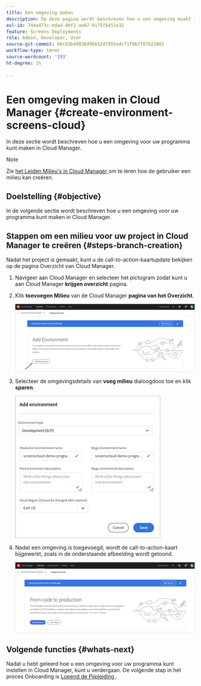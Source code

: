 ```yaml
---
title: Een omgeving maken
description: Op deze pagina wordt beschreven hoe u een omgeving maakt in Cloud Manager for Screens as a Cloud Service.
exl-id: 744a473c-edad-4bf2-ae87-0175f6451e32
feature: Screens Deployments
role: Admin, Developer, User
source-git-commit: 66cb3b49836d9bb52d7955edcf1f0b7f87b22802
workflow-type: tm+mt
source-wordcount: '193'
ht-degree: 1%

---
```


# Een omgeving maken in Cloud Manager {#create-environment-screens-cloud}

In deze sectie wordt beschreven hoe u een omgeving voor uw programma kunt maken in Cloud Manager.

>[!NOTE]
>Zie [ het Leiden Milieu&#39;s in Cloud Manager ](https://experienceleague.adobe.com/docs/experience-manager-cloud-service/content/implementing/using-cloud-manager/manage-environments.html) om te leren hoe de gebruiker een milieu kan creëren.

## Doelstelling {#objective}

In de volgende sectie wordt beschreven hoe u een omgeving voor uw programma kunt maken in Cloud Manager.

## Stappen om een milieu voor uw project in Cloud Manager te creëren {#steps-branch-creation}

Nadat het project is gemaakt, kunt u de call-to-action-kaartupdate bekijken op de pagina Overzicht van Cloud Manager.

1. Navigeer aan Cloud Manager en selecteer het pictogram zodat kunt u aan Cloud Manager **krijgen overzicht** pagina.

1. Klik **toevoegen Milieu** van de Cloud Manager **pagina van het Overzicht**.

   ![afbeelding](/help/screens-cloud/assets/onboarding/add-environ1.png)

1. Selecteer de omgevingsdetails van **voeg milieu** dialoogdoos toe en klik **sparen**.

   ![afbeelding](/help/screens-cloud/assets/onboarding/add-environ2.png)

1. Nadat een omgeving is toegevoegd, wordt de call-to-action-kaart bijgewerkt, zoals in de onderstaande afbeelding wordt getoond.

   ![afbeelding](/help/screens-cloud/assets/onboarding/add-environ3a.png)

## Volgende functies {#whats-next}

Nadat u hebt geleerd hoe u een omgeving voor uw programma kunt instellen in Cloud Manager, kunt u verdergaan. De volgende stap in het proces Onboarding is [ Lopend de Pijpleiding ](/help/screens-cloud/onboarding-screens-cloud/running-a-pipeline.md).
